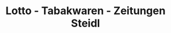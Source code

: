 ---
title: "Lotto - Tabakwaren - Zeitungen Steidl"
url: /augsburg/lotto-tabakwaren-zeitungen-steidl/
shop: Kiosk
---